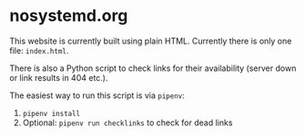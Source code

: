nosystemd.org
=============

This website is currently built using plain HTML. Currently there is only one file: `index.html`.

There is also a Python script to check links for their availability (server down or link results in 404 etc.).

The easiest way to run this script is via `pipenv`:

1. `pipenv install`
2. Optional: `pipenv run checklinks` to check for dead links
